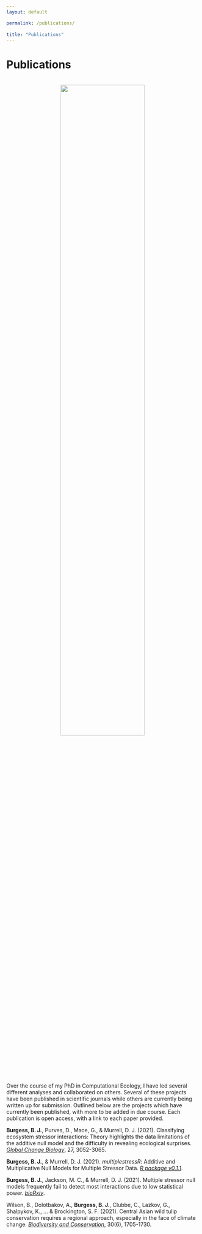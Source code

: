 ```yaml
---
layout: default

permalink: /publications/
  
title: "Publications"
---
```

  
# Publications

<br />
<div style="text-align:center"><img src="https://benjburgess.github.io/assets/Paper_Title.jpg" width="66%"/></div>
<br />
  
Over the course of my PhD in Computational Ecology, I have led several different analyses and collaborated on others. Several of these projects have been published in scientific journals while others are currently being written up for submission. Outlined below are the projects which have currently been published, with more to be added in due course. Each publication is open access, with a link to each paper provided.


**Burgess, B. J.**, Purves, D., Mace, G., & Murrell, D. J. (2021). Classifying ecosystem stressor interactions: Theory highlights the data limitations of the additive null model and the difficulty in revealing ecological surprises. [*Global Change Biology*](https://onlinelibrary.wiley.com/doi/full/10.1111/gcb.15630), 27, 3052-3065.

**Burgess, B. J.**, & Murrell, D. J. (2021). *multiplestressR*: Additive and Multiplicative Null Models for Multiple Stressor Data. [*R package v0.1.1*](https://cran.r-project.org/package=multiplestressR).

**Burgess, B. J.**, Jackson, M. C., & Murrell, D. J. (2021). Multiple stressor null models frequently fail to detect most interactions due to low statistical power. [*bioRxiv*](https://www.biorxiv.org/content/10.1101/2021.07.21.453207v1.abstract).

Wilson, B., Dolotbakov, A., **Burgess, B. J.**, Clubbe, C., Lazkov, G., Shalpykov, K., ... & Brockington, S. F. (2021). Central Asian wild tulip conservation requires a regional approach, especially in the face of climate change. [*Biodiversity and Conservation*](https://link.springer.com/article/10.1007/s10531-021-02165-z), 30(6), 1705-1730.